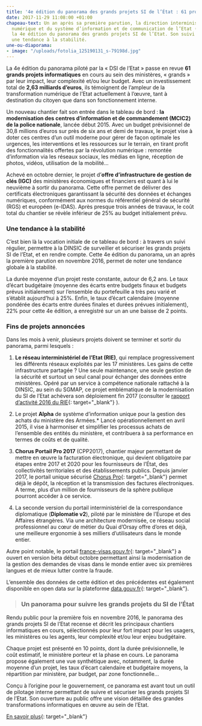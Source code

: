 ```yaml
---
title: '4e édition du panorama des grands projets SI de l’État : 61 projets à la loupe'
date: 2017-11-29 11:08:00 +01:00
chapeau-text: Un an après sa première parution, la direction interministérielle du
  numérique et du système d’information et de communication de l’Etat (DINSIC) publie
  la 4e édition du panorama des grands projets SI de l’Etat. Son suivi sur un an montre
  une tendance à la stabilité.
une-ou-diaporama:
- image: "/uploads/fotolia_125190131_s-79198d.jpg"
---
```


La 4e édition du panorama piloté par la « DSI de l’Etat » passe en revue **61 grands projets informatiques** en cours au sein des ministères, « grands » par leur impact, leur complexité et/ou leur budget. Avec un investissement total de **2,63 milliards d’euros**, ils témoignent de l’ampleur de la transformation numérique de l’Etat actuellement à l’œuvre, tant à destination du citoyen que dans son fonctionnement interne.

Un nouveau chantier fait son entrée dans le tableau de bord : **la modernisation des centres d’information et de commandement (MCIC2) de la police nationale**, lancée début 2015. Avec un budget prévisionnel de 30,8 millions d’euros sur près de six ans et demi de travaux, le projet vise à doter ces centres d’un outil moderne pour gérer de façon optimale les urgences, les interventions et les ressources sur le terrain, en tirant profit des fonctionnalités offertes par la révolution numérique : remontée d’information via les réseaux sociaux, les médias en ligne, réception de photos, vidéos, utilisation de la mobilité…

Achevé en octobre dernier, le projet d’**offre d’infrastructure de gestion de clés (IGC)** des ministères économiques et financiers est quant à lui le neuvième à sortir du panorama. Cette offre permet de délivrer des certificats électroniques garantissant la sécurité des données et échanges numériques, conformément aux normes du référentiel général de sécurité (RGS) et européen (e-IDAS). Après presque trois années de travaux, le coût total du chantier se révèle inférieur de 25% au budget initialement prévu.
 


### Une tendance à la stabilité

C’est bien là la vocation initiale de ce tableau de bord : à travers un suivi régulier, permettre à la DINSIC de surveiller et sécuriser les grands projets SI de l’Etat, et en rendre compte. Cette 4e édition du panorama, un an après la première parution en novembre 2016, permet de noter une tendance globale à la stabilité.

La durée moyenne d’un projet reste constante, autour de 6,2 ans. Le taux d’écart budgétaire (moyenne des écarts entre budgets finaux et budgets prévus initialement) sur l’ensemble du portefeuille a très peu varié et s’établit aujourd’hui à 25%. Enfin, le taux d’écart calendaire (moyenne pondérée des écarts entre durées finales et durées prévues initialement), 22% pour cette 4e édition, a enregistré sur un an une baisse de 2 points.


### Fins de projets annoncées

Dans les mois à venir, plusieurs projets doivent se terminer et sortir du panorama, parmi lesquels :

1. **Le réseau interministériel de l’Etat (RIE)**, qui remplace progressivement les différents réseaux exploités par les 17 ministères.
Les gains de cette infrastructure partagée ? Une seule maintenance, une seule gestion de la sécurité et surtout un seul canal pour échanger des données entre ministères. Opéré par un service à compétence nationale rattaché à la DINSIC, au sein du SGMAP, ce projet emblématique de la modernisation du SI de l’Etat achèvera son déploiement fin 2017 (consulter le [rapport d’activité 2016 du RIE](https://www.modernisation.gouv.fr/documentation/publications/rapport-activite-2016-reseau-interministeriel-etat){: target="_blank"}
).
 
2. Le projet **Alpha** de système d’information unique pour la gestion des achats du ministère des Armées.*
Lancé opérationnellement en avril 2015, il vise à harmoniser et simplifier les processus achats de l’ensemble des entités du ministère, et contribuera à sa performance en termes de coûts et de qualité.
 
3. **Chorus Portail Pro 2017** (CPP2017), chantier majeur permettant de mettre en œuvre la facturation électronique, qui devient obligatoire par étapes entre 2017 et 2020 pour les fournisseurs de l’État, des collectivités territoriales et des établissements publics.
Depuis janvier 2017, le portail unique sécurisé [Chorus Pro](https://chorus-pro.gouv.fr/cpp/utilisateur?execution=e1s1https://chorus-pro.gouv.fr/cpp/utilisateur?execution=e1s1){: target="_blank"}
 permet déjà le dépôt, la réception et la transmission des factures électroniques. A terme, plus d’un million de fournisseurs de la sphère publique pourront accéder à ce service.
 
4. La seconde version du portail interministériel de la correspondance diplomatique (**Diplomatie v2**), piloté par le ministère de l’Europe et des Affaires étrangères.
Via une architecture modernisée, ce réseau social professionnel au cœur de métier du Quai d’Orsay offre d’ores et déjà, une meilleure ergonomie à ses milliers d’utilisateurs dans le monde entier.

 

Autre point notable, le portail [france-visas.gouv.fr](https://france-visas.gouv.fr/){: target="_blank"} a ouvert en version béta début octobre permettant ainsi la modernisation de la gestion des demandes de visas dans le monde entier avec six premières langues et de mieux lutter contre la fraude.

L’ensemble des données de cette édition et des précédentes est également disponible en open data sur la plateforme [data.gouv.fr](https://www.data.gouv.fr/fr/datasets/panorama-des-grands-projets-si-de-letat-1/){: target="_blank"}.

> ### Un panorama pour suivre les grands projets du SI de l’État
Rendu public pour la première fois en novembre 2016, le panorama des grands projets SI de l’Etat recense et décrit les principaux chantiers informatiques en cours, sélectionnés pour leur fort impact pour les usagers, les ministères ou les agents, leur complexité et/ou leur enjeu budgétaire.

Chaque projet est présenté en 10 points, dont la durée prévisionnelle, le coût estimatif, le ministère porteur et la phase en cours. Le panorama propose également une vue synthétique avec, notamment, la durée moyenne d’un projet, les taux d’écart calendaire et budgétaire moyens, la répartition par ministère, par budget, par zone fonctionnelle…

Conçu à l’origine pour le gouvernement, ce panorama est avant tout un outil de pilotage interne permettant de suivre et sécuriser les grands projets SI de l’Etat. Son ouverture au public offre une vision détaillée des grandes transformations informatiques en œuvre au sein de l’Etat.

[En savoir plus](https://www.data.gouv.fr/fr/datasets/panorama-des-grands-projets-si-de-letat-1/){: target="_blank"} 



